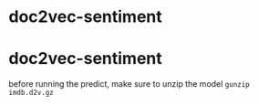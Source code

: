 # doc2vec-sentiment
# doc2vec-sentiment

before running the predict, make sure to unzip the model 
``gunzip  imdb.d2v.gz ``
